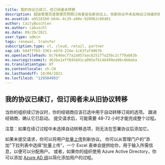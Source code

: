 ```yaml
---
title: 我的协议已续订，但订阅者未转移
description: 超级管理员或管理员预期订阅者会在新协议上，但新协议中未反映出订阅者的情况
ms.assetid: a95181b0-b64c-4c29-a90e-928962c06d81
author: CaityBuschlen
ms.author: cabuschl
ms.date: 09/29/2021
user.type: admin
tags: renewal, transfer
subscription.type: vl, cloud, retail, partner
sap.id: b84fffb5-3363-eb7d-224e-1c63faf4067b
ms.openlocfilehash: bc7646ecf7a2a057aac625177a25bc2c779ab63b
ms.sourcegitcommit: d63ba1eff845d41ca095efb14b499ea96c4b6eba
ms.translationtype: HT
ms.contentlocale: zh-CN
ms.lasthandoff: 10/06/2021
ms.locfileid: "129584993"
---
```

## <a name="my-agreement-was-renewed-but-the-subscribers-didnt-transfer-over-from-the-old-agreement"></a>我的协议已续订，但订阅者未从旧协议转移

当你的组织续订协议时，你的经销商应该已选中用于自动转移订阅的选项。 跟进经销商，确认它已启动。 提交请求后，可能需要 48-72 小时才能完成整个过程。 

注意：如果在续订过程中未选择自动转移选项，则无法在签署协议后添加它。

如果未提交请求，你可以将用户[批量上传](https://docs.microsoft.com/visualstudio/subscriptions/assign-license-bulk)到新协议。 你可以从管理门户的“添加”下拉列表中选择“批量上传”，一个 Excel 表单会提供给你，用于输入所需信息，以便可以分配用户。 或者，如果你的组织使用 Azure Active Directory，你可以添加 [Azure AD 组](https://docs.microsoft.com/visualstudio/subscriptions/assign-license-bulk#use-azure-active-directory-groups-to-assign-subscriptions)以简化添加用户的过程。 